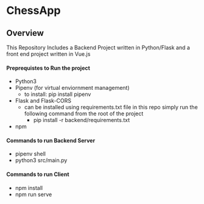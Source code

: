 # ChessApp

## Overview
This Repository Includes a Backend Project written in Python/Flask and a front end project written in Vue.js

#### Preprequistes to Run the project
- Python3
- Pipenv (for virtual enviornment management)
  - to install: pip install pipenv
- Flask and Flask-CORS
  - can be installed using requirements.txt file in this repo simply run the following command from the root of the project
    - pip install -r backend/requirements.txt
- npm

#### Commands to run Backend Server
- pipenv shell
- python3 src/main.py

#### Commands to run Client
- npm install
- npm run serve
